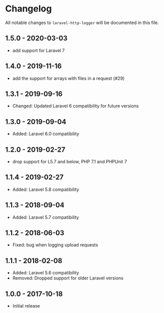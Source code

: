 # Changelog

All notable changes to `laravel-http-logger` will be documented in this file.

## 1.5.0 - 2020-03-03
- add support for Laravel 7

## 1.4.0 - 2019-11-16
- add the support for arrays with files in a request (#29)

## 1.3.1 - 2019-09-16
- Changed: Updated Laravel 6 compatibility for future versions

## 1.3.0 - 2019-09-04
- Added: Laravel 6.0 compatibility

## 1.2.0 - 2019-02-27
- drop support for L5.7 and below, PHP 7.1 and PHPUnit 7

## 1.1.4 - 2019-02-27
- Added: Laravel 5.8 compatibility

## 1.1.3 - 2018-09-04
- Added: Laravel 5.7 compatibility

## 1.1.2 - 2018-06-03
- Fixed: bug when logging upload requests

## 1.1.1 - 2018-02-08
- Added: Laravel 5.6 compatibility
- Removed: Dropped support for older Laravel versions

## 1.0.0 - 2017-10-18
- Initial release

